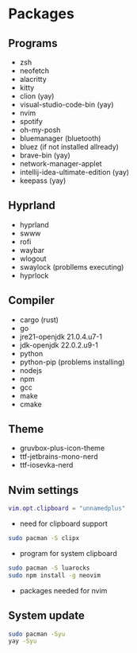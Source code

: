 # Packages

## Programs
- zsh
- neofetch
- alacritty
- kitty
- clion (yay)
- visual-studio-code-bin (yay) 
- nvim
- spotify
- oh-my-posh
- bluemanager (bluetooth)
- bluez (if not installed allready)
- brave-bin (yay)
- network-manager-applet
- intellij-idea-ultimate-edition (yay)
- keepass (yay)

## Hyprland
- hyprland
- swww
- rofi
- waybar
- wlogout
- swaylock (probllems executing)
- hyprlock

## Compiler
- cargo (rust)
- go 
- jre21-openjdk 21.0.4.u7-1
- jdk-openjdk 22.0.2.u9-1
- python
- python-pip (problems installing)
- nodejs
- npm
- gcc
- make 
- cmake

## Theme
- gruvbox-plus-icon-theme
- ttf-jetbrains-mono-nerd
- ttf-iosevka-nerd

## Nvim settings
```lua
vim.opt.clipboard = "unnamedplus"
```
- need for clipboard support
```bash
sudo pacman -S clipx
```
- program for system clipboard

```bash
sudo pacman -S luarocks
sudo npm install -g neovim
```
- packages needed for nvim

## System update
```bash
sudo pacman -Syu
yay -Syu
```
